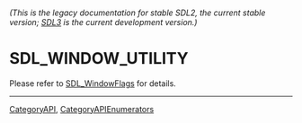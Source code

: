###### (This is the legacy documentation for stable SDL2, the current stable version; [SDL3](https://wiki.libsdl.org/SDL3/) is the current development version.)
# SDL_WINDOW_UTILITY

Please refer to [SDL_WindowFlags](SDL_WindowFlags) for details.

----
[CategoryAPI](CategoryAPI), [CategoryAPIEnumerators](CategoryAPIEnumerators)

